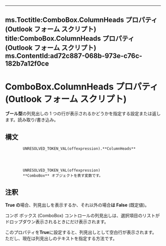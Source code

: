 

---
ms.Toctitle:ComboBox.ColumnHeads プロパティ (Outlook フォーム スクリプト)
title:ComboBox.ColumnHeads プロパティ (Outlook フォーム スクリプト)
ms.ContentId:ad72c887-068b-973e-c76c-182b7a12f0ce
---
# ComboBox.ColumnHeads プロパティ (Outlook フォーム スクリプト)




**ブール型**の列見出しの 1 つの行が表示されるかどうかを指定する設定または返します。読み取り/書き込み。

## 構文

            UNRESOLVED_TOKEN_VAL(offexpression).**ColumnHeads**




            UNRESOLVED_TOKEN_VAL(offexpression)
            **ComboBox** オブジェクトを表す変数です。



## 注釈
**True の**場合、列見出しを表示するか、それ以外の場合**は False** (既定値)。



コンボ ボックス (ComboBox) コントロールの列見出しは、選択項目のリストがドロップダウン表示されるときにだけ表示されます。



このプロパティを**True**に設定すると、列見出しとして空白行が表示されます。ただし、現在は列見出しのテキストを指定する方法です。




